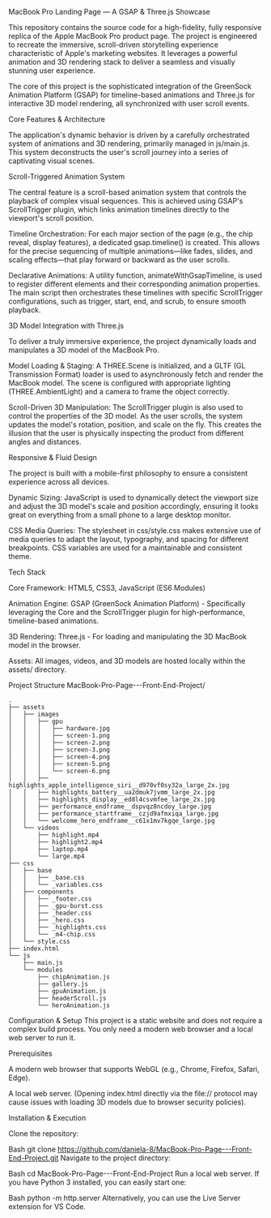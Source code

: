 MacBook Pro Landing Page — A GSAP & Three.js Showcase

This repository contains the source code for a high-fidelity, fully responsive replica of the Apple MacBook Pro product page. The project is engineered to recreate the immersive, scroll-driven storytelling experience characteristic of Apple's marketing websites. It leverages a powerful animation and 3D rendering stack to deliver a seamless and visually stunning user experience.

The core of this project is the sophisticated integration of the GreenSock Animation Platform (GSAP) for timeline-based animations and Three.js for interactive 3D model rendering, all synchronized with user scroll events.

Core Features & Architecture

The application's dynamic behavior is driven by a carefully orchestrated system of animations and 3D rendering, primarily managed in js/main.js. This system deconstructs the user's scroll journey into a series of captivating visual scenes.

Scroll-Triggered Animation System

The central feature is a scroll-based animation system that controls the playback of complex visual sequences. This is achieved using GSAP's ScrollTrigger plugin, which links animation timelines directly to the viewport's scroll position.

Timeline Orchestration: For each major section of the page (e.g., the chip reveal, display features), a dedicated gsap.timeline() is created. This allows for the precise sequencing of multiple animations—like fades, slides, and scaling effects—that play forward or backward as the user scrolls.

Declarative Animations: A utility function, animateWithGsapTimeline, is used to register different elements and their corresponding animation properties. The main script then orchestrates these timelines with specific ScrollTrigger configurations, such as trigger, start, end, and scrub, to ensure smooth playback.

3D Model Integration with Three.js

To deliver a truly immersive experience, the project dynamically loads and manipulates a 3D model of the MacBook Pro.

Model Loading & Staging: A THREE.Scene is initialized, and a GLTF (GL Transmission Format) loader is used to asynchronously fetch and render the MacBook model. The scene is configured with appropriate lighting (THREE.AmbientLight) and a camera to frame the object correctly.

Scroll-Driven 3D Manipulation: The ScrollTrigger plugin is also used to control the properties of the 3D model. As the user scrolls, the system updates the model's rotation, position, and scale on the fly. This creates the illusion that the user is physically inspecting the product from different angles and distances.

Responsive & Fluid Design

The project is built with a mobile-first philosophy to ensure a consistent experience across all devices.

Dynamic Sizing: JavaScript is used to dynamically detect the viewport size and adjust the 3D model's scale and position accordingly, ensuring it looks great on everything from a small phone to a large desktop monitor.

CSS Media Queries: The stylesheet in css/style.css makes extensive use of media queries to adapt the layout, typography, and spacing for different breakpoints. CSS variables are used for a maintainable and consistent theme.

Tech Stack

Core Framework: HTML5, CSS3, JavaScript (ES6 Modules)

Animation Engine: GSAP (GreenSock Animation Platform) - Specifically leveraging the Core and the ScrollTrigger plugin for high-performance, timeline-based animations.

3D Rendering: Three.js - For loading and manipulating the 3D MacBook model in the browser.

Assets: All images, videos, and 3D models are hosted locally within the assets/ directory.



  Project Structure
MacBook-Pro-Page---Front-End-Project/
```
.
├── assets
│   ├── images
│   │   ├── gpu
│   │   │   ├── hardware.jpg
│   │   │   ├── screen-1.png
│   │   │   ├── screen-2.png
│   │   │   ├── screen-3.png
│   │   │   ├── screen-4.png
│   │   │   ├── screen-5.png
│   │   │   └── screen-6.png
│   │   ├── highlights_apple_intelligence_siri__d970vf0sy32a_large_2x.jpg
│   │   ├── highlights_battery__ua2dmuk7jvmm_large_2x.jpg
│   │   ├── highlights_display__ed8l4csvmfee_large_2x.jpg
│   │   ├── performance_endframe__dspvqz8ncdoy_large.jpg
│   │   ├── performance_startframe__czjd9afmxiqa_large.jpg
│   │   └── welcome_hero_endframe__c61x1mv7kgqe_large.jpg
│   └── videos
│       ├── highlight.mp4
│       ├── highlight2.mp4
│       ├── laptop.mp4
│       └── large.mp4
├── css
│   ├── base
│   │   ├── _base.css
│   │   └── _variables.css
│   ├── components
│   │   ├── _footer.css
│   │   ├── _gpu-burst.css
│   │   ├── _header.css
│   │   ├── _hero.css
│   │   ├── _highlights.css
│   │   └── _m4-chip.css
│   └── style.css
├── index.html
└── js
    ├── main.js
    └── modules
        ├── chipAnimation.js
        ├── gallery.js
        ├── gpuAnimation.js
        ├── headerScroll.js
        └── heroAnimation.js
```
  Configuration & Setup
This project is a static website and does not require a complex build process. You only need a modern web browser and a local web server to run it.

Prerequisites

A modern web browser that supports WebGL (e.g., Chrome, Firefox, Safari, Edge).

A local web server. (Opening index.html directly via the file:// protocol may cause issues with loading 3D models due to browser security policies).

Installation & Execution

Clone the repository:

Bash
git clone https://github.com/daniela-8/MacBook-Pro-Page---Front-End-Project.git
Navigate to the project directory:

Bash
cd MacBook-Pro-Page---Front-End-Project
Run a local web server. If you have Python 3 installed, you can easily start one:

Bash
python -m http.server
Alternatively, you can use the Live Server extension for VS Code.



